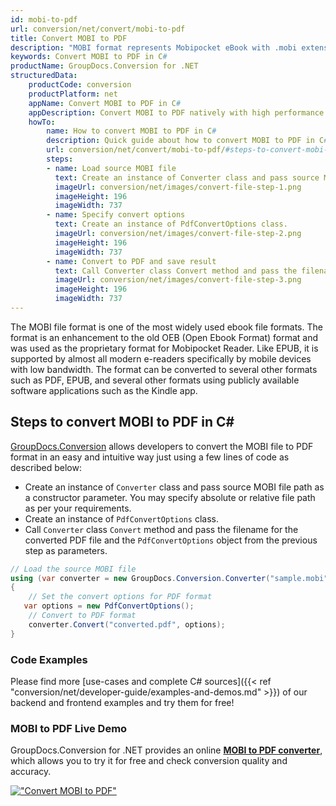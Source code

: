 ```yaml
---
id: mobi-to-pdf
url: conversion/net/convert/mobi-to-pdf
title: Convert MOBI to PDF
description: "MOBI format represents Mobipocket eBook with .mobi extension. Learn how to convert MOBI to PDF file programmatically in C# language using GroupDocs.Conversion for .NET library."
keywords: Convert MOBI to PDF in C#
productName: GroupDocs.Conversion for .NET
structuredData:
    productCode: conversion
    productPlatform: net
    appName: Convert MOBI to PDF in C#
    appDescription: Convert MOBI to PDF natively with high performance using C# language and server side GroupDocs.Conversion for .NET APIs, without the use of any software like Microsoft or Open Office.
    howTo:
        name: How to convert MOBI to PDF in C# 
        description: Quick guide about how to convert MOBI to PDF in C# with high performance and accuracy.
        url: conversion/net/convert/mobi-to-pdf/#steps-to-convert-mobi-to-pdf-in-c
        steps:
        - name: Load source MOBI file 
          text: Create an instance of Converter class and pass source MOBI file path as a constructor parameter. You may specify absolute or relative file path as per your requirements. 
          imageUrl: conversion/net/images/convert-file-step-1.png
          imageHeight: 196
          imageWidth: 737
        - name: Specify convert options 
          text: Create an instance of PdfConvertOptions class.
          imageUrl: conversion/net/images/convert-file-step-2.png
          imageHeight: 196
          imageWidth: 737
        - name: Convert to PDF and save result 
          text: Call Converter class Convert method and pass the filename for the converted HTML file and the PdfConvertOptions object from the previous step as parameters.
          imageUrl: conversion/net/images/convert-file-step-3.png
          imageHeight: 196
          imageWidth: 737
---
```


The MOBI file format is one of the most widely used ebook file formats. The format is an enhancement to the old OEB (Open Ebook Format) format and was used as the proprietary format for Mobipocket Reader. Like EPUB, it is supported by almost all modern e-readers specifically by mobile devices with low bandwidth. The format can be converted to several other formats such as PDF, EPUB, and several other formats using publicly available software applications such as the Kindle app.

## Steps to convert MOBI to PDF in C#

[GroupDocs.Conversion](https://products.groupdocs.com/conversion/net) allows developers to convert the MOBI file to PDF format in an easy and intuitive way just using a few lines of code as described below:

* Create an instance of `Converter` class and pass source MOBI file path as a constructor parameter. You may specify absolute or relative file path as per your requirements. 
* Create an instance of `PdfConvertOptions` class.
* Call `Converter` class `Convert` method and pass the filename for the converted PDF file and the `PdfConvertOptions` object from the previous step as parameters.

```csharp
// Load the source MOBI file
using (var converter = new GroupDocs.Conversion.Converter("sample.mobi"))
{
    // Set the convert options for PDF format
   var options = new PdfConvertOptions();
    // Convert to PDF format
    converter.Convert("converted.pdf", options);
}
```

### Code Examples

Please find more [use-cases and complete C# sources]({{< ref "conversion/net/developer-guide/examples-and-demos.md" >}}) of our backend and frontend examples and try them for free!

### MOBI to PDF Live Demo

GroupDocs.Conversion for .NET provides an online [**MOBI to PDF converter**](https://products.groupdocs.app/conversion/mobi-to-pdf), which allows you to try it for free and check conversion quality and accuracy.

[!["Convert MOBI to PDF"](conversion/net/images/convert-to-pdf/convert-mobi-to-pdf.png)](https://products.groupdocs.app/conversion/mobi-to-pdf)